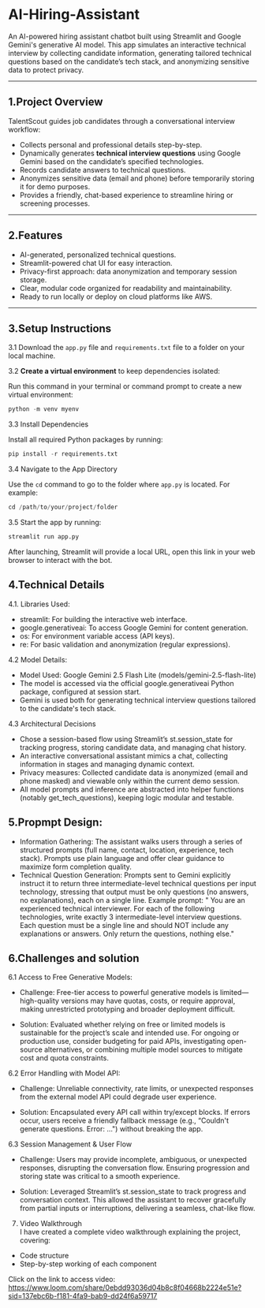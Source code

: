 # AI-Hiring-Assistant
An AI-powered hiring assistant chatbot built using Streamlit and Google Gemini's generative AI model. This app simulates an interactive technical interview by collecting candidate information, generating tailored technical questions based on the candidate’s tech stack, and anonymizing sensitive data to protect privacy.

---

## 1.Project Overview

TalentScout guides job candidates through a conversational interview workflow:

- Collects personal and professional details step-by-step.
- Dynamically generates **technical interview questions** using Google Gemini based on the candidate’s specified technologies.
- Records candidate answers to technical questions.
- Anonymizes sensitive data (email and phone) before temporarily storing it for demo purposes.
- Provides a friendly, chat-based experience to streamline hiring or screening processes.

---

## 2.Features

- AI-generated, personalized technical questions.
- Streamlit-powered chat UI for easy interaction.
- Privacy-first approach: data anonymization and temporary session storage.
- Clear, modular code organized for readability and maintainability.
- Ready to run locally or deploy on cloud platforms like AWS.

---

## 3.**Setup Instructions**
3.1 Download the `app.py` file and `requirements.txt` file to a folder on your local machine.

3.2 **Create a virtual environment** to keep dependencies isolated:
 


   Run this command in your terminal or command prompt to create a new virtual environment:
   ```python
   python -m venv myenv
   ```
3.3 Install Dependencies

Install all required Python packages by running:
```python
pip install -r requirements.txt
```

3.4 Navigate to the App Directory

Use the `cd` command to go to the folder where `app.py` is located. For example:
```python
cd /path/to/your/project/folder
```
3.5 Start the app by running:
```python
streamlit run app.py
```
After launching, Streamlit will provide a local URL, open this link in your web browser to interact with the bot.


## 4.Technical Details
4.1. Libraries Used:

- streamlit: For building the interactive web interface.
- google.generativeai: To access Google Gemini for content generation.
- os: For environment variable access (API keys).
- re: For basic validation and anonymization (regular expressions).

4.2 Model Details:
- Model Used: Google Gemini 2.5 Flash Lite (models/gemini-2.5-flash-lite)
- The model is accessed via the official google.generativeai Python package, configured at session start.
- Gemini is used both for generating technical interview questions tailored to the candidate's tech stack.

4.3 Architectural Decisions

- Chose a session-based flow using Streamlit’s st.session_state for tracking progress, storing candidate data, and managing chat history.
- An interactive conversational assistant mimics a chat, collecting information in stages and managing dynamic context.
- Privacy measures: Collected candidate data is anonymized (email and phone masked) and viewable only within the current demo session.
- All model prompts and inference are abstracted into helper functions (notably get_tech_questions), keeping logic modular and testable.

## 5.Propmpt Design:
- Information Gathering: The assistant walks users through a series of structured prompts (full name, contact, location, experience, tech stack). Prompts use plain language and offer clear guidance to maximize form completion quality.
- Technical Question Generation: Prompts sent to Gemini explicitly instruct it to return three intermediate-level technical questions per input technology, stressing that output must be only questions (no answers, no explanations), each on a single line.
Example prompt: " You are an experienced technical interviewer. For each of the following technologies, write exactly 3 intermediate-level interview questions. Each question must be a single line and should NOT include any explanations or answers. Only return the questions, nothing else."

## 6.Challenges and solution

6.1 Access to Free Generative Models:

- Challenge: Free-tier access to powerful generative models is limited—high-quality versions may have quotas, costs, or require approval, making unrestricted prototyping and broader deployment difficult.

- Solution: Evaluated whether relying on free or limited models is sustainable for the project’s scale and intended use. For ongoing or production use, consider budgeting for paid APIs, investigating open-source alternatives, or combining multiple model sources to mitigate cost and quota constraints.

6.2 Error Handling with Model API:

- Challenge: Unreliable connectivity, rate limits, or unexpected responses from the external model API could degrade user experience.
  
- Solution: Encapsulated every API call within try/except blocks. If errors occur, users receive a friendly fallback message (e.g., “Couldn't generate questions. Error: ...") without breaking the app.

6.3 Session Management & User Flow

- Challenge: Users may provide incomplete, ambiguous, or unexpected responses, disrupting the conversation flow. Ensuring progression and storing state was critical to a smooth experience.
  
- Solution: Leveraged Streamlit’s st.session_state to track progress and conversation context. This allowed the assistant to recover gracefully from partial inputs or interruptions, delivering a seamless, chat-like flow.

7. Video Walkthrough  
I have created a complete video walkthrough explaining the project, covering:  
- Code structure  
- Step-by-step working of each component  


Click on the link to access video: https://www.loom.com/share/0ebdd93036d04b8c8f04668b2224e51e?sid=137ebc6b-f181-4fa9-bab9-dd24f6a59717
